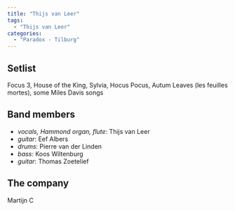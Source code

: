 ```yaml
---
title: "Thijs van Leer"
tags:
  - "Thijs van Leer"
categories:
  - "Paradox - Tilburg"
---
```

Setlist
-------
Focus 3, House of the King, Sylvia, Hocus Pocus, Autum Leaves (les feuilles mortes), some Miles Davis songs

Band members
------------
* _vocals, Hammond organ, flute_: Thijs van Leer
* _guitar_: Eef Albers
* _drums_: Pierre van der Linden
* _bass_: Koos Wiltenburg
* _guitar_: Thomas Zoetelief

The company
-----------
Martijn C

